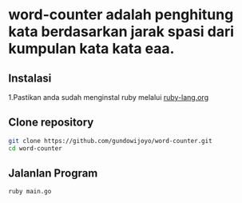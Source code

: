# word-counter adalah penghitung kata berdasarkan jarak spasi dari kumpulan kata kata eaa.

## Instalasi 
1.Pastikan anda sudah menginstal ruby melalui <a href="https://www.ruby-lang.org/en/documentation/installation/">ruby-lang.org</a>

## Clone repository 
```bash
git clone https://github.com/gundowijoyo/word-counter.git
cd word-counter
```

## Jalanlan Program
 ```bash
ruby main.go
 ```
